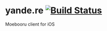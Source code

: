 yande.re [![Build Status](https://travis-ci.org/leafduo/yande.re.svg?branch=master)](https://travis-ci.org/leafduo/yande.re)
========

Moebooru client for iOS
